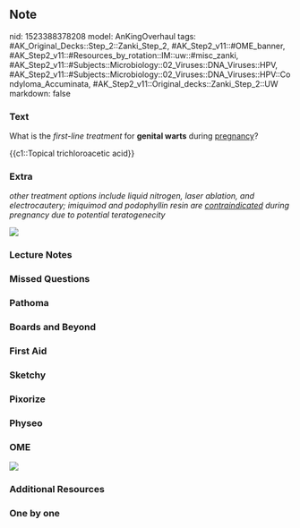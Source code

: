 ## Note
nid: 1523388378208
model: AnKingOverhaul
tags: #AK_Original_Decks::Step_2::Zanki_Step_2, #AK_Step2_v11::#OME_banner, #AK_Step2_v11::#Resources_by_rotation::IM::uw::#misc_zanki, #AK_Step2_v11::#Subjects::Microbiology::02_Viruses::DNA_Viruses::HPV, #AK_Step2_v11::#Subjects::Microbiology::02_Viruses::DNA_Viruses::HPV::Condyloma_Accuminata, #AK_Step2_v11::Original_decks::Zanki_Step_2::UW
markdown: false

### Text
What is the <i>first-line treatment</i> for <b>genital warts</b>
during <u>pregnancy</u>?
<div>
  {{c1::Topical trichloroacetic acid}}
</div>

### Extra
<i>other treatment options include liquid nitrogen, laser ablation,
and electrocautery; imiquimod and podophyllin resin are
<u>contraindicated</u> during pregnancy due to potential
teratogenecity</i>
<div><img src="whoop%20(3).png"></div>

### Lecture Notes


### Missed Questions


### Pathoma


### Boards and Beyond


### First Aid


### Sketchy


### Pixorize


### Physeo


### OME
<div class="ome-widget">
  <a href="https://onlinemeded.org?ref=anki"><img src=
  "_OME_AnkiFlashcards_General_4.png"></a>
</div>

### Additional Resources


### One by one

